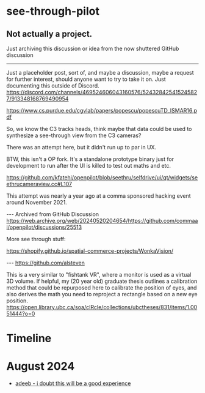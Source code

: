 # see-through-pilot

## Not actually a project.

Just archiving this discussion or idea from the now shuttered GitHub discussion

---

Just a placeholder post, sort of, and maybe a discussion, maybe a request for further interest, should anyone want to try to take it on. Just documenting this outside of Discord. https://discord.com/channels/469524606043160576/524328425415245827/913348168769490954

https://www.cs.purdue.edu/cgvlab/papers/popescu/popescuTD_ISMAR16.pdf

So, we know the C3 tracks heads, think maybe that data could be used to synthesize a see-through view from the C3 cameras?

There was an attempt here, but it didn't run up to par in UX.

BTW, this isn't a OP fork. It's a standalone prototype binary just for development to run after the UI is killed to test out maths and etc.

https://github.com/kfatehi/openpilot/blob/seethru/selfdrive/ui/qt/widgets/seethrucameraview.cc#L107

This attempt was nearly a year ago at a comma sponsored hacking event around November 2021.

--- Archived from GitHub Discussion https://web.archive.org/web/20240520204654/https://github.com/commaai/openpilot/discussions/25513

More see through stuff:

https://shopify.github.io/spatial-commerce-projects/WonkaVision/

--- https://github.com/alsteven

This is a very similar to "fishtank VR", where a monitor is used as a virtual 3D volume. If helpful, my (20 year old) graduate thesis outlines a calibration method that could be repurposed here to calibrate the position of eyes, and also derives the math you need to reproject a rectangle based on a new eye position. https://open.library.ubc.ca/soa/cIRcle/collections/ubctheses/831/items/1.0051444?o=0  

# Timeline

# August 2024

* [adeeb - i doubt this will be a good experience](https://discord.com/channels/469524606043160576/954493346250887168/1272302880552124580)
